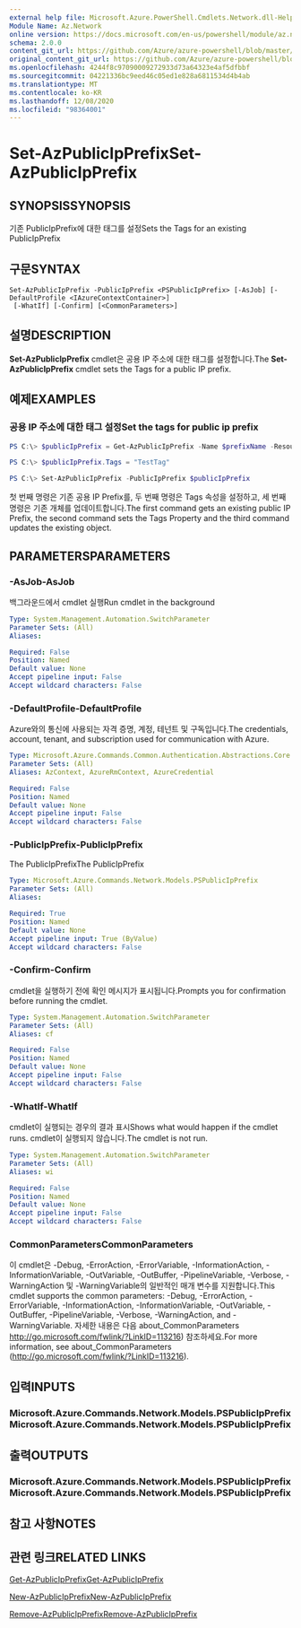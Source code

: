 ```yaml
---
external help file: Microsoft.Azure.PowerShell.Cmdlets.Network.dll-Help.xml
Module Name: Az.Network
online version: https://docs.microsoft.com/en-us/powershell/module/az.network/set-azpublicipprefix
schema: 2.0.0
content_git_url: https://github.com/Azure/azure-powershell/blob/master/src/Network/Network/help/Set-AzPublicIpPrefix.md
original_content_git_url: https://github.com/Azure/azure-powershell/blob/master/src/Network/Network/help/Set-AzPublicIpPrefix.md
ms.openlocfilehash: 4244f8c97090009272933d73a64323e4af5dfbbf
ms.sourcegitcommit: 04221336bc9eed46c05ed1e828a6811534d4b4ab
ms.translationtype: MT
ms.contentlocale: ko-KR
ms.lasthandoff: 12/08/2020
ms.locfileid: "98364001"
---
```

# <span data-ttu-id="cdb6d-101">Set-AzPublicIpPrefix</span><span class="sxs-lookup"><span data-stu-id="cdb6d-101">Set-AzPublicIpPrefix</span></span>

## <span data-ttu-id="cdb6d-102">SYNOPSIS</span><span class="sxs-lookup"><span data-stu-id="cdb6d-102">SYNOPSIS</span></span>
<span data-ttu-id="cdb6d-103">기존 PublicIpPrefix에 대한 태그를 설정</span><span class="sxs-lookup"><span data-stu-id="cdb6d-103">Sets the Tags for an existing PublicIpPrefix</span></span>

## <span data-ttu-id="cdb6d-104">구문</span><span class="sxs-lookup"><span data-stu-id="cdb6d-104">SYNTAX</span></span>

```
Set-AzPublicIpPrefix -PublicIpPrefix <PSPublicIpPrefix> [-AsJob] [-DefaultProfile <IAzureContextContainer>]
 [-WhatIf] [-Confirm] [<CommonParameters>]
```

## <span data-ttu-id="cdb6d-105">설명</span><span class="sxs-lookup"><span data-stu-id="cdb6d-105">DESCRIPTION</span></span>
<span data-ttu-id="cdb6d-106">**Set-AzPublicIpPrefix** cmdlet은 공용 IP 주소에 대한 태그를 설정합니다.</span><span class="sxs-lookup"><span data-stu-id="cdb6d-106">The **Set-AzPublicIpPrefix** cmdlet sets the Tags for a public IP prefix.</span></span>

## <span data-ttu-id="cdb6d-107">예제</span><span class="sxs-lookup"><span data-stu-id="cdb6d-107">EXAMPLES</span></span>

### <span data-ttu-id="cdb6d-108">공용 IP 주소에 대한 태그 설정</span><span class="sxs-lookup"><span data-stu-id="cdb6d-108">Set the tags for public ip prefix</span></span>
```powershell
PS C:\> $publicIpPrefix = Get-AzPublicIpPrefix -Name $prefixName -ResourceGroupName $rgName

PS C:\> $publicIpPrefix.Tags = "TestTag"

PS C:\> Set-AzPublicIpPrefix -PublicIpPrefix $publicIpPrefix
```

<span data-ttu-id="cdb6d-109">첫 번째 명령은 기존 공용 IP Prefix를, 두 번째 명령은 Tags 속성을 설정하고, 세 번째 명령은 기존 개체를 업데이트합니다.</span><span class="sxs-lookup"><span data-stu-id="cdb6d-109">The first command gets an existing public IP Prefix, the second command sets the Tags Property and the third command updates the existing object.</span></span>

## <span data-ttu-id="cdb6d-110">PARAMETERS</span><span class="sxs-lookup"><span data-stu-id="cdb6d-110">PARAMETERS</span></span>

### <span data-ttu-id="cdb6d-111">-AsJob</span><span class="sxs-lookup"><span data-stu-id="cdb6d-111">-AsJob</span></span>
<span data-ttu-id="cdb6d-112">백그라운드에서 cmdlet 실행</span><span class="sxs-lookup"><span data-stu-id="cdb6d-112">Run cmdlet in the background</span></span>

```yaml
Type: System.Management.Automation.SwitchParameter
Parameter Sets: (All)
Aliases:

Required: False
Position: Named
Default value: None
Accept pipeline input: False
Accept wildcard characters: False
```

### <span data-ttu-id="cdb6d-113">-DefaultProfile</span><span class="sxs-lookup"><span data-stu-id="cdb6d-113">-DefaultProfile</span></span>
<span data-ttu-id="cdb6d-114">Azure와의 통신에 사용되는 자격 증명, 계정, 테넌트 및 구독입니다.</span><span class="sxs-lookup"><span data-stu-id="cdb6d-114">The credentials, account, tenant, and subscription used for communication with Azure.</span></span>

```yaml
Type: Microsoft.Azure.Commands.Common.Authentication.Abstractions.Core.IAzureContextContainer
Parameter Sets: (All)
Aliases: AzContext, AzureRmContext, AzureCredential

Required: False
Position: Named
Default value: None
Accept pipeline input: False
Accept wildcard characters: False
```

### <span data-ttu-id="cdb6d-115">-PublicIpPrefix</span><span class="sxs-lookup"><span data-stu-id="cdb6d-115">-PublicIpPrefix</span></span>
<span data-ttu-id="cdb6d-116">The PublicIpPrefix</span><span class="sxs-lookup"><span data-stu-id="cdb6d-116">The PublicIpPrefix</span></span>

```yaml
Type: Microsoft.Azure.Commands.Network.Models.PSPublicIpPrefix
Parameter Sets: (All)
Aliases:

Required: True
Position: Named
Default value: None
Accept pipeline input: True (ByValue)
Accept wildcard characters: False
```

### <span data-ttu-id="cdb6d-117">-Confirm</span><span class="sxs-lookup"><span data-stu-id="cdb6d-117">-Confirm</span></span>
<span data-ttu-id="cdb6d-118">cmdlet을 실행하기 전에 확인 메시지가 표시됩니다.</span><span class="sxs-lookup"><span data-stu-id="cdb6d-118">Prompts you for confirmation before running the cmdlet.</span></span>

```yaml
Type: System.Management.Automation.SwitchParameter
Parameter Sets: (All)
Aliases: cf

Required: False
Position: Named
Default value: None
Accept pipeline input: False
Accept wildcard characters: False
```

### <span data-ttu-id="cdb6d-119">-WhatIf</span><span class="sxs-lookup"><span data-stu-id="cdb6d-119">-WhatIf</span></span>
<span data-ttu-id="cdb6d-120">cmdlet이 실행되는 경우의 결과 표시</span><span class="sxs-lookup"><span data-stu-id="cdb6d-120">Shows what would happen if the cmdlet runs.</span></span>
<span data-ttu-id="cdb6d-121">cmdlet이 실행되지 않습니다.</span><span class="sxs-lookup"><span data-stu-id="cdb6d-121">The cmdlet is not run.</span></span>

```yaml
Type: System.Management.Automation.SwitchParameter
Parameter Sets: (All)
Aliases: wi

Required: False
Position: Named
Default value: None
Accept pipeline input: False
Accept wildcard characters: False
```

### <span data-ttu-id="cdb6d-122">CommonParameters</span><span class="sxs-lookup"><span data-stu-id="cdb6d-122">CommonParameters</span></span>
<span data-ttu-id="cdb6d-123">이 cmdlet은 -Debug, -ErrorAction, -ErrorVariable, -InformationAction, -InformationVariable, -OutVariable, -OutBuffer, -PipelineVariable, -Verbose, -WarningAction 및 -WarningVariable의 일반적인 매개 변수를 지원합니다.</span><span class="sxs-lookup"><span data-stu-id="cdb6d-123">This cmdlet supports the common parameters: -Debug, -ErrorAction, -ErrorVariable, -InformationAction, -InformationVariable, -OutVariable, -OutBuffer, -PipelineVariable, -Verbose, -WarningAction, and -WarningVariable.</span></span> <span data-ttu-id="cdb6d-124">자세한 내용은 다음 about_CommonParameters http://go.microsoft.com/fwlink/?LinkID=113216) 참조하세요.</span><span class="sxs-lookup"><span data-stu-id="cdb6d-124">For more information, see about_CommonParameters (http://go.microsoft.com/fwlink/?LinkID=113216).</span></span>

## <span data-ttu-id="cdb6d-125">입력</span><span class="sxs-lookup"><span data-stu-id="cdb6d-125">INPUTS</span></span>

### <span data-ttu-id="cdb6d-126">Microsoft.Azure.Commands.Network.Models.PSPublicIpPrefix</span><span class="sxs-lookup"><span data-stu-id="cdb6d-126">Microsoft.Azure.Commands.Network.Models.PSPublicIpPrefix</span></span>

## <span data-ttu-id="cdb6d-127">출력</span><span class="sxs-lookup"><span data-stu-id="cdb6d-127">OUTPUTS</span></span>

### <span data-ttu-id="cdb6d-128">Microsoft.Azure.Commands.Network.Models.PSPublicIpPrefix</span><span class="sxs-lookup"><span data-stu-id="cdb6d-128">Microsoft.Azure.Commands.Network.Models.PSPublicIpPrefix</span></span>

## <span data-ttu-id="cdb6d-129">참고 사항</span><span class="sxs-lookup"><span data-stu-id="cdb6d-129">NOTES</span></span>

## <span data-ttu-id="cdb6d-130">관련 링크</span><span class="sxs-lookup"><span data-stu-id="cdb6d-130">RELATED LINKS</span></span>

[<span data-ttu-id="cdb6d-131">Get-AzPublicIpPrefix</span><span class="sxs-lookup"><span data-stu-id="cdb6d-131">Get-AzPublicIpPrefix</span></span>](./Get-AzPublicIpPrefix.md)

[<span data-ttu-id="cdb6d-132">New-AzPublicIpPrefix</span><span class="sxs-lookup"><span data-stu-id="cdb6d-132">New-AzPublicIpPrefix</span></span>](./New-AzPublicIpPrefix.md)

[<span data-ttu-id="cdb6d-133">Remove-AzPublicIpPrefix</span><span class="sxs-lookup"><span data-stu-id="cdb6d-133">Remove-AzPublicIpPrefix</span></span>](./Remove-AzPublicIpPrefix.md)
